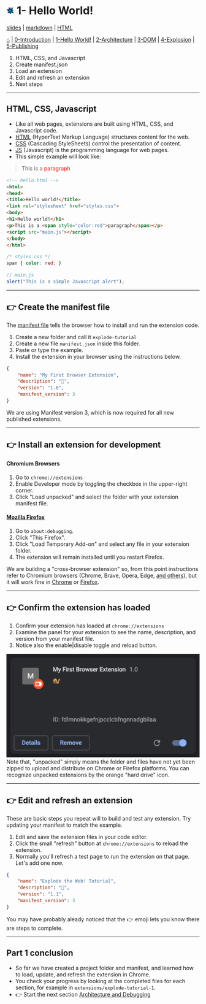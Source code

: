 <!-- paginate: true -->

# <img width="4%" src="../../extension/explode-tutorial-final/assets/img/explosion-tutorial-icon.svg"> 1- Hello World!

<span class="slides-small"><a href="../slides/1-hello-world.html">slides</a> | <span class="slides-small"><a href="../markdown/1-hello-world.md">markdown</a> | <a href="../www/1-hello-world.html">HTML</a></span>

<span class="slides-small">[⌂](../../README.md) | [0-Introduction](0-introduction.html) | [1-Hello World!](1-hello-world.html) | [2-Architecture](2-architecture.html) | [3-DOM](3-dom.html) | [4-Explosion](4-explosion.html) | [5-Publishing](5-publishing.html)</span>

<!--
Presentation comments ...
-->

1. HTML, CSS, and Javascript
1. Create manifest.json
1. Load an extension
1. Edit and refresh an extension
1. Next steps




---

## HTML, CSS, Javascript

<div class="twocolumn">
<div class="col">

- Like all web pages, extensions are built using HTML, CSS, and Javascript code.
- [HTML](https://www.w3schools.com/html/default.asp) (HyperText Markup Language) structures content for the web.
- [CSS](https://www.w3schools.com/css/default.asp) (Cascading StyleSheets) control the presentation of content.
- [JS](https://www.w3schools.com/js/default.asp) (Javascript) is the programming language for web pages.
- This simple example will look like:
> <p>This is a <span style="color:red">paragraph</span></p>

</div>
<div class="col">

```html
<!-- hello.html -->
<html>
<head>
<title>Hello world!</title>
<link rel="stylesheet" href="styles.css">
<body>
<h1>Hello world!</h1>
<p>This is a <span style="color:red">paragraph</span></p>
<script src="main.js"></script>
</body>
</html>
```

```css
/* styles.css */
span { color: red; }
```

```js
// main.js
alert("This is a simple Javascript alert");
```

</div>
</div>








---

## 👉 Create the manifest file

The <a target="_blank" href="https://developer.chrome.com/docs/extensions/mv3/manifest/">manifest file</a> tells the browser how to install and run the extension code.

<div class="twocolumn">
<div class="col">

1. Create a new folder and call it `explode-tutorial`
1. Create a new file `manifest.json` inside this folder.
1. Paste or type the example.
1. Install the extension in your browser using the instructions below.

</div>
<div class="col">

```json
{
	"name": "My First Browser Extension",
	"description": "🐌",
	"version": "1.0",
	"manifest_version": 3
}
```

<div class="slides-small caption">We are using Manifest version 3, which is now required for all new published extensions.</div>

</div>
</div>





---

## 👉 Install an extension for development


<div class="twocolumn">
<div class="col">

#### Chromium Browsers

1. Go to `chrome://extensions`
1. Enable Developer mode by toggling the checkbox in the upper-right corner.
1. Click "Load unpacked" and select the folder with your extension manifest file.

</div>
<div class="col">

#### <a target="_blank" href="https://developer.mozilla.org/en-US/docs/Mozilla/Add-ons/WebExtensions/Your_first_WebExtension#installing">Mozilla Firefox</a>

1. Go to `about:debugging`.
1. Click "This Firefox".
1. Click "Load Temporary Add-on" and select any file in your extension folder.
1. The extension will remain installed until you restart Firefox.

</div>
</div>

<div class="slides-small caption">We are building a "cross-browser extension" so, from this point instructions refer to Chromium browsers (Chrome, Brave, Opera, Edge, <a target="_blank" href="https://en.wikipedia.org/wiki/Chromium_(web_browser)#Browsers_based_on_Chromium">and others</a>), but it will work fine in <a target="_blank" href="https://developer.chrome.com/docs/extensions/mv3/getstarted/">Chrome</a> or <a target="_blank" href="https://developer.mozilla.org/en-US/docs/Mozilla/Add-ons/WebExtensions">Firefox</a>.</div>




---

## 👉 Confirm the extension has loaded

<div class="twocolumn">
<div class="col">

1. Confirm your extension has loaded at `chrome://extensions`
1. Examine the panel for your extension to see the name, description, and version from your manifest file.
1. Notice also the enable|disable toggle and reload button.

</div>
<div class="col">

<img width="550" src="../figures/tutorial-2022/1-1-installed.png">

<div class="slides-small caption">Note that, "unpacked" simply means the folder and files have not yet been zipped to upload and distribute on Chrome or Firefox platforms. You can recognize unpacked extensions by the orange "hard drive" icon.</div>

</div>
</div>





---

## 👉 Edit and refresh an extension

These are basic steps you repeat will to build and test any extension. Try updating your manifest to match the example.

<div class="twocolumn">
<div class="col">

1. Edit and save the extension files in your code editor.
1. Click the small "refresh" button at `chrome://extensions` to reload the extension.
1. Normally you'll refresh a test page to run the extension on that page. Let's add one now.

</div>
<div class="col">

```json
{
	"name": "Explode the Web! Tutorial",
	"description": "🐢",
	"version": "1.1",
	"manifest_version": 3
}
```

<div class="slides-small caption">You may have probably aleady noticed that the 👉 emoji lets you know there are steps to complete.</div>

</div>
</div>





---

## Part 1 conclusion

- So far we have created a project folder and manifest, and learned how to load, update, and refresh the extension in Chrome.
- You check your progress by looking at the completed files for each section, for example in `extensions/explode-tutorial-1`.
- 👉 Start the next section [Architecture and Debugging](2-architecture.html)
